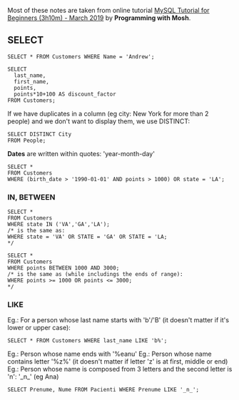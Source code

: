 Most of these notes are taken from online tutorial [MySQL Tutorial for Beginners (3h10m) - March 2019](https://www.youtube.com/watch?v=7S_tz1z_5bA) by **Programming with Mosh**.

## SELECT
```
SELECT * FROM Customers WHERE Name = 'Andrew';
```

```
SELECT
  last_name,
  first_name,
  points,
  points*10+100 AS discount_factor
FROM Customers;
```

If we have duplicates in a column (eg city: New York for more than 2 people) and we don't want to display them, we use DISTINCT:
```
SELECT DISTINCT City
FROM People;
```

**Dates** are written within quotes: 'year-month-day'
```
SELECT *
FROM Customers
WHERE (birth_date > '1990-01-01' AND points > 1000) OR state = 'LA';
```
### IN, BETWEEN
```
SELECT *
FROM Customers
WHERE state IN ('VA','GA','LA');
/* is the same as:
WHERE state = 'VA' OR STATE = 'GA' OR STATE = 'LA;
*/
```
```
SELECT *
FROM Customers
WHERE points BETWEEN 1000 AND 3000;
/* is the same as (while includings the ends of range):
WHERE points >= 1000 OR points <= 3000;
*/
```
### LIKE
Eg.: For a person whose last name starts with 'b'/'B' (it doesn't matter if it's lower or upper case):
```
SELECT * FROM Customers WHERE last_name LIKE 'b%';
```
Eg.: Person whose name ends with '%eanu'
Eg.: Person whose name contains letter '%z%' (it doesn't matter if letter 'z' is at first, middle or end)
Eg.: Person whose name is composed from 3 letters and the second letter is 'n': '\_n\_' (eg Ana)
```
SELECT Prenume, Nume FROM Pacienti WHERE Prenume LIKE '_n_';
```

